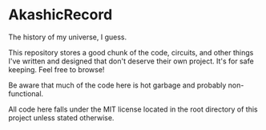 # AkashicRecord

The history of my universe, I guess.

This repository stores a good chunk of the code, circuits, and other things I've
written and designed that don't deserve their own project. It's for safe
keeping.  Feel free to browse!

Be aware that much of the code here is hot garbage and probably non-functional.

All code here falls under the MIT license located in the root directory of this
project unless stated otherwise.
